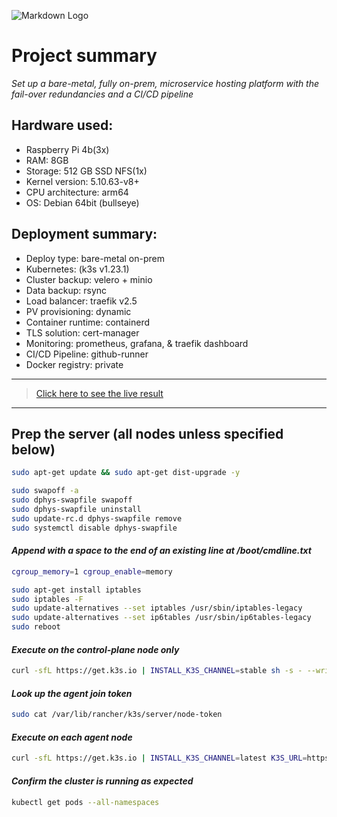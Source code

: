 ![Markdown Logo](https://edwintrakselis.com/images/logo.png)

# Project summary


*Set up a bare-metal, fully on-prem, microservice hosting platform with the fail-over redundancies and a CI/CD pipeline*

## Hardware used:

* Raspberry Pi 4b(3x)
* RAM: 8GB
* Storage: 512 GB SSD NFS(1x)
* Kernel version: 5.10.63-v8+
* CPU architecture: arm64
* OS: Debian 64bit (bullseye)

## Deployment summary:

* Deploy type: bare-metal on-prem
* Kubernetes: (k3s v1.23.1)
* Cluster backup: velero + minio
* Data backup: rsync
* Load balancer: traefik v2.5
* PV provisioning: dynamic
* Container runtime: containerd
* TLS solution: cert-manager
* Monitoring: prometheus, grafana, & traefik dashboard
* CI/CD Pipeline: github-runner
* Docker registry: private


---
> [Click here to see the live result](https://edwintrakselis.com/)
---
## Prep the server (all nodes unless specified below)



```bash
sudo apt-get update && sudo apt-get dist-upgrade -y  
```
```bash
sudo swapoff -a
sudo dphys-swapfile swapoff
sudo dphys-swapfile uninstall
sudo update-rc.d dphys-swapfile remove
sudo systemctl disable dphys-swapfile 
```
#### *Append with a space to the end of an existing line at /boot/cmdline.txt*
```bash
cgroup_memory=1 cgroup_enable=memory
```
```bash
sudo apt-get install iptables
sudo iptables -F
sudo update-alternatives --set iptables /usr/sbin/iptables-legacy
sudo update-alternatives --set ip6tables /usr/sbin/ip6tables-legacy
sudo reboot
```
#### *Execute on the control-plane node only*
```bash
curl -sfL https://get.k3s.io | INSTALL_K3S_CHANNEL=stable sh -s - --write-kubeconfig-mode 644 --disable local-storage
```
#### *Look up the agent join token*
```bash
sudo cat /var/lib/rancher/k3s/server/node-token
```
#### *Execute on each agent node*
```bash
curl -sfL https://get.k3s.io | INSTALL_K3S_CHANNEL=latest K3S_URL=https://masternodeipaddress:6443 K3S_TOKEN=agentjointoken sh -
```
#### *Confirm the cluster is running as expected*
```bash
kubectl get pods --all-namespaces
```




